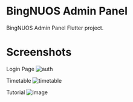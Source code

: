 # BingNUOS Admin Panel

BingNUOS Admin Panel Flutter project.

# Screenshots

Login Page
![auth](https://user-images.githubusercontent.com/52208650/219057640-1f1551be-b38e-49c5-a9cd-1b233d3a0590.png)

Timetable
![timetable](https://user-images.githubusercontent.com/52208650/219059280-89b1a54b-82da-4afa-94df-3c31a0d76b36.png)

Tutorial
![image](https://user-images.githubusercontent.com/52208650/219059511-99a5ac74-58cf-46ad-8d06-2295672e891c.png)
